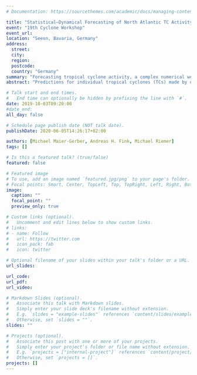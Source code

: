 ```yaml
---
# Documentation: https://sourcethemes.com/academic/docs/managing-content/

title: "Statistical–Dynamical Forecasting of North Atlantic TC Activity on the Subseasonal Time Scales"
event: "19th Cyclone Workshop"
event_url:
location: "Seeon, Bavaria, Germany"
address:
  street:
  city:
  region:
  postcode:
  country: "Germany"
summary: "Forecasting tropical cyclone activity, a complex numerical weather prediction model was shown to be beaten by simple climatology forecasts, which in turn are outperformed by simple statistical models."
abstract: "Predictions for individual tropical cyclones (TCs) made by operational forecast centers for lead times of a few days rely heavily on numerical weather prediction (NWP) models. In contrast, seasonal predictions of TC activity are much more strongly based on statistical models. We here explore the use of combining NWP forecasts and statistical methods for subseasonal lead times and employ this combined statistical-dynamical approach to forecast spatio-temporally integrated TC activity metrics (e.g. accumulated cyclone energy) in the North Atlantic Ocean. We exploit the ECMWF’s subseasonal to seasonal (S2S) 1998-2017 reforecast ensembles to derive relevant NWP-based predictors, such as Hovmoeller diagrams filtered for convectively coupled equatorial waves, African easterly waves, and the Madden-Julian oscillationin the tropical wave channel, or sea surface temperatures. In addition, extratropical waves impact TC activity in the North Atlantic Ocean, in particular when elongated troughs intrude equatorward associated with (anticyclonic) Rossby wave breaking. Simplified representations of extratropical Rossby wave breaking are therefore considered as well. This combination of tropical and extratropical predictors allows to cover a broad spectrum of TC life cycles, ranging from tropical-only to strongly baroclinically influenced TC genesis, and including tropical and extratropical transitions. The predictors based on NWP forecasts are then amended by two types of statistical approaches. First, a multilinear regression model is trained to capture the linear relationships between the dynamical predictors and the forecasted metrics. But because TC genesis and activity are associated with several nonlinear processes (e.g. wave interaction and breaking, convection), we develop a neural network and examine putative improvements due to the nonlinearity inherent in that type of statistical model. Both statistical models are validated and compared against the raw, dynamically based NWP forecasts, which serve as benchmark and lay the foundation for skill scores. The skill of the trained model to forecast TC activity will be assessed using leave-one-out cross-validation with the IBTrACS and ERA5 reanalysis data. As some predictors are subject to systematic biases, we further investigate whether an implicit bias correction carried out in the neural network is sufficient or if a pre-processing of the predictors is necessary."

# Talk start and end times.
#   End time can optionally be hidden by prefixing the line with `#`.
date: 2019-10-03T09:20:00
#date_end: 
all_day: false

# Schedule page publish date (NOT talk date).
publishDate: 2020-06-05T14:26:17+02:00

authors: [Michael Maier-Gerber, Andreas H. Fink, Michael Riemer]
tags: []

# Is this a featured talk? (true/false)
featured: false

# Featured image
# To use, add an image named `featured.jpg/png` to your page's folder. 
# Focal points: Smart, Center, TopLeft, Top, TopRight, Left, Right, BottomLeft, Bottom, BottomRight.
image:
  caption: ""
  focal_point: ""
  preview_only: true

# Custom links (optional).
#   Uncomment and edit lines below to show custom links.
# links:
# - name: Follow
#   url: https://twitter.com
#   icon_pack: fab
#   icon: twitter

# Optional filename of your slides within your talk's folder or a URL.
url_slides:

url_code:
url_pdf:
url_video:

# Markdown Slides (optional).
#   Associate this talk with Markdown slides.
#   Simply enter your slide deck's filename without extension.
#   E.g. `slides = "example-slides"` references `content/slides/example-slides.md`.
#   Otherwise, set `slides = ""`.
slides: ""

# Projects (optional).
#   Associate this post with one or more of your projects.
#   Simply enter your project's folder or file name without extension.
#   E.g. `projects = ["internal-project"]` references `content/project/deep-learning/index.md`.
#   Otherwise, set `projects = []`.
projects: []
---
```

